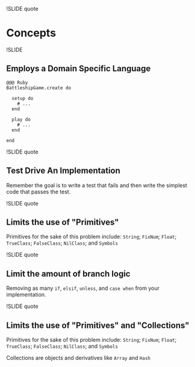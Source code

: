 !SLIDE quote

# Concepts

!SLIDE

## Employs a Domain Specific Language

    @@@ Ruby
    BattleshipGame.create do

      setup do
        # ...
      end

      play do
        # ...
      end

    end
  
!SLIDE quote

## Test Drive An Implementation

  Remember the goal is to write a test that fails and then write the
  simplest code that passes the test.

!SLIDE quote

## Limits the use of "Primitives"

  Primitives for the sake of this problem include: 
  `String`; `FixNum`; `Float`; `TrueClass`; `FalseClass`; `NilClass`; and 
  `Symbols`

!SLIDE quote

## Limit the amount of branch logic

  Removing as many `if`, `elsif`, `unless`, and `case when` from your
  implementation.
  
!SLIDE quote

## Limits the use of "Primitives" and "Collections"


Primitives for the sake of this problem include: 
`String`; `FixNum`; `Float`; `TrueClass`; `FalseClass`; `NilClass`; and 
`Symbols`

Collections are objects and derivatives  like `Array` and `Hash`